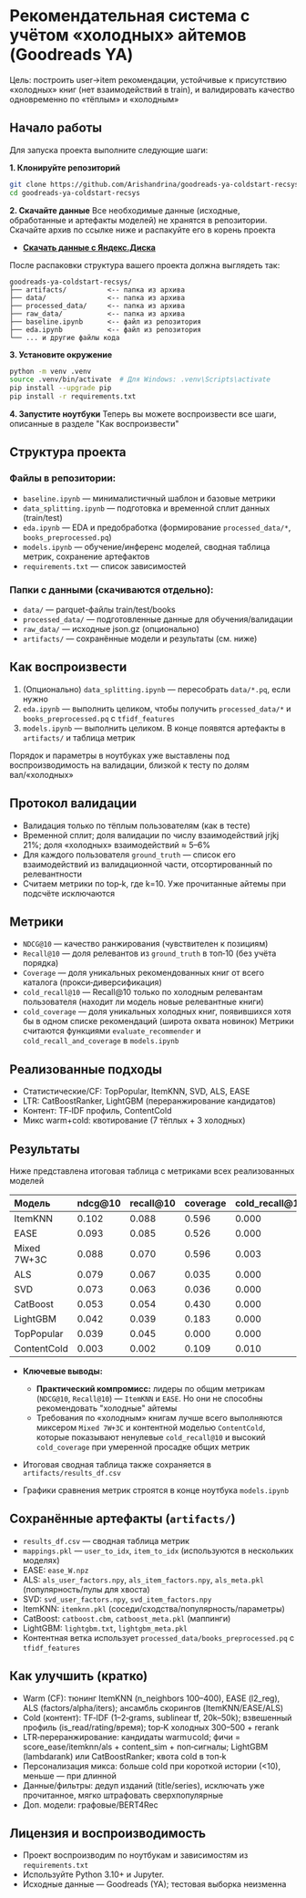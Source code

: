 # Рекомендательная система с учётом «холодных» айтемов (Goodreads YA)

Цель: построить user→item рекомендации, устойчивые к присутствию «холодных» книг (нет взаимодействий в train), и валидировать качество одновременно по «тёплым» и «холодным»

## Начало работы

Для запуска проекта выполните следующие шаги:

**1. Клонируйте репозиторий**
```bash
git clone https://github.com/Arishandrina/goodreads-ya-coldstart-recsys.git
cd goodreads-ya-coldstart-recsys
```

**2. Скачайте данные**
Все необходимые данные (исходные, обработанные и артефакты моделей) не хранятся в репозитории. Скачайте архив по ссылке ниже и распакуйте его в корень проекта

- **[Скачать данные с Яндекс.Диска](https://disk.360.yandex.ru/d/44nUcT1VdXRg1w)**

После распаковки структура вашего проекта должна выглядеть так:
```
goodreads-ya-coldstart-recsys/
├── artifacts/          <-- папка из архива
├── data/               <-- папка из архива
├── processed_data/     <-- папка из архива
├── raw_data/           <-- папка из архива
├── baseline.ipynb      <-- файл из репозитория
├── eda.ipynb           <-- файл из репозитория
└── ... и другие файлы кода
```

**3. Установите окружение**
```bash
python -m venv .venv
source .venv/bin/activate  # Для Windows: .venv\Scripts\activate
pip install --upgrade pip
pip install -r requirements.txt
```

**4. Запустите ноутбуки**
Теперь вы можете воспроизвести все шаги, описанные в разделе "Как воспроизвести"

## Структура проекта

### Файлы в репозитории:
- `baseline.ipynb` — минималистичный шаблон и базовые метрики
- `data_splitting.ipynb` — подготовка и временной сплит данных (train/test)
- `eda.ipynb` — EDA и предобработка (формирование `processed_data/*`, `books_preprocessed.pq`)
- `models.ipynb` — обучение/инференс моделей, сводная таблица метрик, сохранение артефактов
- `requirements.txt` — список зависимостей

### Папки с данными (скачиваются отдельно):
- `data/` — parquet-файлы train/test/books
- `processed_data/` — подготовленные данные для обучения/валидации
- `raw_data/` — исходные json.gz (опционально)
- `artifacts/` — сохранённые модели и результаты (см. ниже)

## Как воспроизвести

1) (Опционально) `data_splitting.ipynb` — пересобрать `data/*.pq`, если нужно
2) `eda.ipynb` — выполнить целиком, чтобы получить `processed_data/*` и `books_preprocessed.pq` с `tfidf_features` 
3) `models.ipynb` — выполнить целиком. В конце появятся артефакты в `artifacts/` и таблица метрик

Порядок и параметры в ноутбуках уже выставлены под воспроизводимость на валидации, близкой к тесту по долям вал/«холодных»

## Протокол валидации

- Валидация только по тёплым пользователям (как в тесте)
- Временной сплит; доля валидации по числу взаимодействий jrjkj 21%; доля «холодных» взаимодействий ≈ 5–6%
- Для каждого пользователя `ground_truth` — список его взаимодействий из валидационной части, отсортированный по релевантности
- Считаем метрики по top‑k, где k=10. Уже прочитанные айтемы при подсчёте исключаются

## Метрики

- `NDCG@10` — качество ранжирования (чувствителен к позициям) 
- `Recall@10` — доля релевантов из `ground_truth` в топ‑10 (без учёта порядка)  
- `Coverage` — доля уникальных рекомендованных книг от всего каталога (прокси‑диверсификация)
- `cold_recall@10` — Recall@10 только по холодным релевантам пользователя (находит ли модель новые релевантные книги) 
- `cold_coverage` — доля уникальных холодных книг, появившихся хотя бы в одном списке рекомендаций (широта охвата новинок)
Метрики считаются функциями `evaluate_recommender` и `cold_recall_and_coverage` в `models.ipynb`

## Реализованные подходы

- Статистические/CF: TopPopular, ItemKNN, SVD, ALS, EASE  
- LTR: CatBoostRanker, LightGBM (переранжирование кандидатов)  
- Контент: TF‑IDF профиль, ContentCold  
- Микс warm+cold: квотирование (7 тёплых + 3 холодных)

## Результаты

Ниже представлена итоговая таблица с метриками всех реализованных моделей

| Модель | ndcg@10 | recall@10 | coverage | cold_recall@10 | cold_coverage |
| :--- | :--- | :--- | :--- | :--- | :--- |
| ItemKNN | 0.102 | 0.088 | 0.596 | 0.000 | 0.000 |
| EASE | 0.093 | 0.085 | 0.526 | 0.000 | 0.000 |
| Mixed 7W+3C | 0.088 | 0.070 | 0.596 | 0.003 | 0.524 |
| ALS | 0.079 | 0.067 | 0.035 | 0.000 | 0.029 |
| SVD | 0.073 | 0.063 | 0.036 | 0.000 | 0.000 |
| CatBoost | 0.053 | 0.054 | 0.430 | 0.000 | 0.000 |
| LightGBM | 0.042 | 0.039 | 0.183 | 0.000 | 0.000 |
| TopPopular | 0.039 | 0.045 | 0.000 | 0.000 | 0.000 |
| ContentCold | 0.003 | 0.002 | 0.109 | 0.010 | 0.751 |

- **Ключевые выводы:**
  - **Практический компромисс:** лидеры по общим метрикам (`NDCG@10`, `Recall@10`) — `ItemKNN` и `EASE`. Но они не способны рекомендовать "холодные" айтемы
  - Требования по «холодным» книгам лучше всего выполняются миксером `Mixed 7W+3C` и контентной моделью `ContentCold`, которые показывают ненулевые `cold_recall@10` и высокий `cold_coverage` при умеренной просадке общих метрик

- Итоговая сводная таблица также сохраняется в `artifacts/results_df.csv`
- Графики сравнения метрик строятся в конце ноутбука `models.ipynb`
  
## Сохранённые артефакты (`artifacts/`)

- `results_df.csv` — сводная таблица метрик
- `mappings.pkl` — `user_to_idx`, `item_to_idx` (используются в нескольких моделях)
- EASE: `ease_W.npz`  
- ALS: `als_user_factors.npy`, `als_item_factors.npy`, `als_meta.pkl` (популярность/пулы для хвоста)  
- SVD: `svd_user_factors.npy`, `svd_item_factors.npy`  
- ItemKNN: `itemknn.pkl` (соседи/сходства/популярность/параметры)  
- CatBoost: `catboost.cbm`, `catboost_meta.pkl` (маппинги)  
- LightGBM: `lightgbm.txt`, `lightgbm_meta.pkl`  
- Контентная ветка использует `processed_data/books_preprocessed.pq` с `tfidf_features`

## Как улучшить (кратко)

- Warm (CF): тюнинг ItemKNN (n_neighbors 100–400), EASE (l2_reg), ALS (factors/alpha/iters); ансамбль скорингов (ItemKNN/EASE/ALS)
- Cold (контент): TF‑IDF (1–2‑grams, sublinear tf, 20k–50k); взвешенный профиль (is_read/rating/время); top‑K холодных 300–500 + rerank
- LTR‑переранжирование: кандидаты warm∪cold; фичи = score_ease/itemknn/als + content_sim + поп‑сигналы; LightGBM (lambdarank) или CatBoostRanker; квота cold в топ‑k
- Персонализация микса: больше cold при короткой истории (<10), меньше — при длинной
- Данные/фильтры: дедуп изданий (title/series), исключать уже прочитанное, мягко штрафовать сверхпопулярные
- Доп. модели: графовые/BERT4Rec

## Лицензия и воспроизводимость

- Проект воспроизводим по ноутбукам и зависимостям из `requirements.txt`
- Используйте Python 3.10+ и Jupyter.  
- Исходные данные — Goodreads (YA); тестовая выборка неизменна
